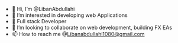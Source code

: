 - 👋 Hi, I’m @LibanAbdullahi
- 👀 I’m interested in developing web Applications
- 🌱 Full stack Developer
- 💞️ I’m looking to collaborate on web development, building FX EAs
- 📫 How to reach me @Libanabdullahi1080@gmail.com


